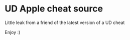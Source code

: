 # UD Apple cheat source

Little leak from a friend of the latest version of a UD cheat

Enjoy :)









